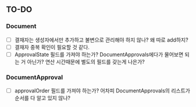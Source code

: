 ## TO-DO

### Document

- [ ] 결재자는 생성자에서만 추가하고 불변으로 관리해야 하지 않나? 왜 따로 add하지?
- [ ] 결재자 중복 확인이 필요할 것 같다.
- [ ] ApprovalState 필드를 가져야 하는가? DocumentApprovals에다가 물어보면 되는 거 아닌가? 연산 시간때문에 별도의 필드를 갖는게 나은가?

### DocumentApproval

- [ ] approvalOrder 필드를 가져야 하는가? 어차피 DocumentApprovals의 리스트가 순서를 다 알고 있지 않나?



